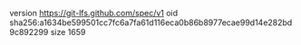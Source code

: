 version https://git-lfs.github.com/spec/v1
oid sha256:a1634be599501cc7fc6a7fa61d116eca0b86b8977ecae99d14e282bd9c892299
size 1659
